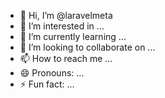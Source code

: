 - 👋 Hi, I’m @laravelmeta
- 👀 I’m interested in ...
- 🌱 I’m currently learning ...
- 💞️ I’m looking to collaborate on ...
- 📫 How to reach me ...
- 😄 Pronouns: ...
- ⚡ Fun fact: ...

<!---
laravelmeta/laravelmeta is a ✨ special ✨ repository because its `README.md` (this file) appears on your GitHub profile.
You can click the Preview link to take a look at your changes.
--->
